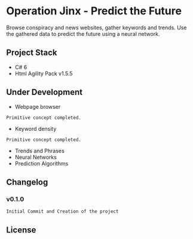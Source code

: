# Operation Jinx - Predict the Future
 Browse conspiracy and news websites, gather keywords and trends. Use the gathered data to predict the future using a neural network.

## Project Stack
* C# 6
* Html Agility Pack v1.5.5

## Under Development
* Webpage browser
```
Primitive concept completed.
```
* Keyword density
```
Primitive concept completed.
```
* Trends and Phrases
* Neural Networks
* Prediction Algorithms

## Changelog
### v0.1.0
```
Initial Commit and Creation of the project
```

## License
